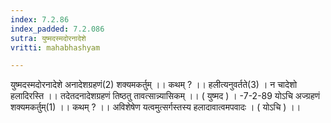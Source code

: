 ```yaml
---
index: 7.2.86
index_padded: 7.2.086
sutra: युष्मदस्मदोरनादेशे
vritti: mahabhashyam

---
```

 युष्मदस्मदोरनादेशे अनादेशग्रहणं(2) शक्यमकर्तुम् ।। कथम् ? ।। हलीत्यनुवर्तते(3) । न चादेशो हलादिरस्ति ।। तदेतदनादेशग्रहणं तिष्ठतु तावत्सान्न्यासिकम् ।। ( युष्मद ) । -7-2-89 योऽचि अज्ग्रहणं शक्यमकर्तुम्(1) ।। कथम् ? ।। अविशेषेण यत्वमुत्सर्गस्तस्य हलादावात्वमपवादः । ( योऽचि ) ।। 